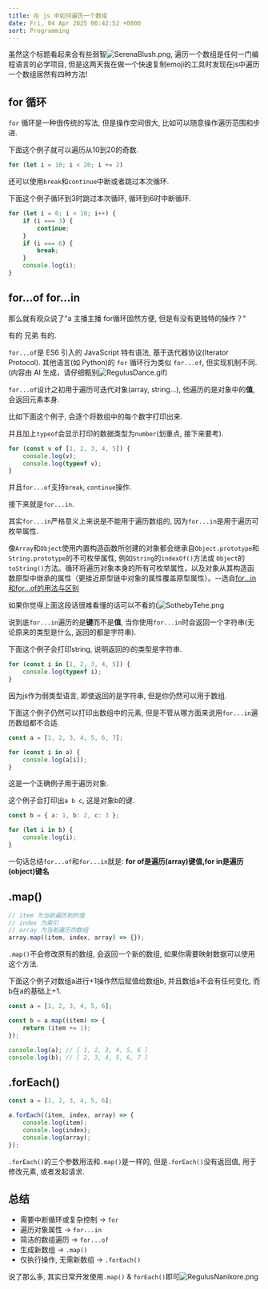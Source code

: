 ```yaml
---
title: 在 js 中如何遍历一个数组
date: Fri, 04 Apr 2025 00:42:52 +0800
sort: Programming
---
```


虽然这个标题看起来会有些弱智<img src="https://gcore.jsdelivr.net/gh/sooooooooooooooooootheby/Emoji_Chest@v1.0.0/package/aurakingdom/SerenaBlush.png" alt="SerenaBlush.png" class="emoji">, 遍历一个数组是任何一门编程语言的必学项目, 但是这两天我在做一个快速复制emoji的工具时发现在js中遍历一个数组居然有四种方法!

## for 循环

`for` 循环是一种很传统的写法, 但是操作空间很大, 比如可以随意操作遍历范围和步进.

下面这个例子就可以遍历从10到20的奇数.

```javascript
for (let i = 10; i < 20; i += 2)
```

还可以使用`break`和`continue`中断或者跳过本次循环.

下面这个例子循环到3时跳过本次循环, 循环到6时中断循环.

```javascript
for (let i = 0; i < 10; i++) {
	if (i === 3) {
		continue;
	}
	if (i === 6) {
		break;
	}
	console.log(i);
}
```

## for...of for...in

那么就有观众说了"a 主播主播 for循环固然方便, 但是有没有更独特的操作？"

有的 兄弟 有的.

`for...of`是 ES6 引入的 JavaScript 特有语法, 基于迭代器协议(Iterator Protocol). 其他语言(如 Python)的 `for` 循环行为类似 `for...of`, 但实现机制不同. (内容由 AI 生成，请仔细甄别<img src="https://gcore.jsdelivr.net/gh/sooooooooooooooooootheby/Emoji_Chest@v1.0.0/package/r1999/RegulusDance.gif" alt="RegulusDance.gif" class="emoji">)

`for...of`设计之初用于遍历可迭代对象(array, string...), 他遍历的是对象中的**值**, 会返回元素本身.

比如下面这个例子, 会逐个将数组中的每个数字打印出来.

并且加上`typeof`会显示打印的数据类型为`number`(划重点, 接下来要考).

```javascript
for (const v of [1, 2, 3, 4, 5]) {
	console.log(v);
	console.log(typeof v);
}
```

并且`for...of`支持`break`, `continue`操作.

接下来就是`for...in`.

其实`for...in`严格意义上来说是不能用于遍历数组的, 因为`for...in`是用于遍历可枚举属性.

像`Array`和`Object`使用内置构造函数所创建的对象都会继承自`Object.prototype`和`String.prototype`的不可枚举属性, 例如`String`的`indexOf()`方法或 `Object`的`toString()`方法。循环将遍历对象本身的所有可枚举属性，以及对象从其构造函数原型中继承的属性（更接近原型链中对象的属性覆盖原型属性）。--选自[for…in和for…of的用法与区别](https://segmentfault.com/a/1190000022348279)

如果你觉得上面这段话很难看懂的话可以不看的(<img src="https://gcore.jsdelivr.net/gh/sooooooooooooooooootheby/Emoji_Chest@v1.0.0/package/r1999/SothebyTehe.png" alt="SothebyTehe.png" class="emoji">

说到底`for...in`遍历的是**键**而不是**值**, 当你使用`for...in`时会返回一个字符串(无论原来的类型是什么, 返回的都是字符串).

下面这个例子会打印string, 说明返回的i的类型是字符串.

```javascript
for (const i in [1, 2, 3, 4, 5]) {
	console.log(typeof i);
}
```

因为js作为弱类型语言, 即使返回的是字符串, 但是你仍然可以用于数组.

下面这个例子仍然可以打印出数组中的元素, 但是不管从哪方面来说用`for...in`遍历数组都不合适.

```javascript
const a = [1, 2, 3, 4, 5, 6, 7];

for (const i in a) {
	console.log(a[i]);
}
```

这是一个正确例子用于遍历对象.

这个例子会打印出`a b c`, 这是对象b的键.

```javascript
const b = { a: 1, b: 2, c: 3 };

for (let i in b) {
	console.log(i);
}
```

一句话总结`for...of`和`for...in`就是: **for of是遍历(array)键值,for in是遍历(object)键名**

## .map()

```javascript
// item 为当前遍历到的值
// index 为索引
// array 为当前遍历的数组
array.map((item, index, array) => {});
```

`.map()`不会修改原有的数组, 会返回一个新的数组, 如果你需要映射数据可以使用这个方法.

下面这个例子对数组a进行+1操作然后赋值给数组b, 并且数组a不会有任何变化, 而b在a的基础上+1.

```javascript
const a = [1, 2, 3, 4, 5, 6];

const b = a.map((item) => {
	return (item += 1);
});

console.log(a); // [ 1, 2, 3, 4, 5, 6 ]
console.log(b); // [ 2, 3, 4, 5, 6, 7 ]
```

## .forEach()

```javascript
const a = [1, 2, 3, 4, 5, 6];

a.forEach((item, index, array) => {
	console.log(item);
	console.log(index);
	console.log(array);
});
```

`.forEach()`的三个参数用法和`.map()`是一样的, 但是`.forEach()`没有返回值, 用于修改元素, 或者发起请求.

## 总结

- 需要中断循环或复杂控制 → `for`
- 遍历对象属性 → `for...in`
- 简洁的数组遍历 → `for...of`
- 生成新数组 → `.map()`
- 仅执行操作, 无需新数组 → `.forEach()`

说了那么多, 其实日常开发使用`.map()` & `forEach()`即可<img src="https://gcore.jsdelivr.net/gh/sooooooooooooooooootheby/Emoji_Chest@v1.0.0/package/r1999/RegulusNanikore.png" alt="RegulusNanikore.png" class="emoji">
